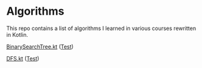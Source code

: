 # Algorithms

This repo contains a list of algorithms I learned in various courses rewritten in Kotlin.

[BinarySearchTree.kt](/src/main/kotlin/BinarySearchTree.kt) ([Test](/src/test/kotlin/BinarySearchTreeTest.kt))

[DFS.kt](/src/main/kotlin/DFS.kt) ([Test](/src/test/kotlin/DFSTest.kt))